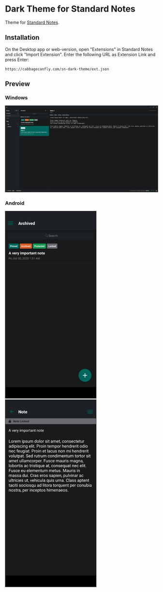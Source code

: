 # Dark Theme for Standard Notes

Theme for [Standard Notes](https://standardnotes.org/).

## Installation

On the Desktop app or web-version, open "Extensions" in Standard Notes and click "Import Extension". Enter the following URL as Extension Link and press Enter:

```
https://cabbagecanfly.com/sn-dark-theme/ext.json
```

## Preview

### Windows

<img style="border: 1px solid #222;" src="screenshots/windows.png">

### Android

<img style="border: 1px solid #222;" src="screenshots/android-list.png" width="300px">  <img style="border: 1px solid #222;" src="screenshots/android-body.png" width="300px">